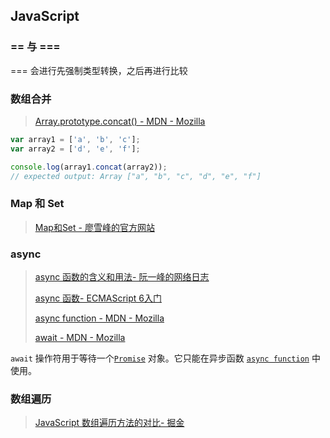 ## JavaScript

### == 与 ===

=== 会进行先强制类型转换，之后再进行比较

### 数组合并

> [Array.prototype.concat() - MDN - Mozilla](https://developer.mozilla.org/zh-CN/docs/Web/JavaScript/Reference/Global_Objects/Array/concat)

```js
var array1 = ['a', 'b', 'c'];
var array2 = ['d', 'e', 'f'];

console.log(array1.concat(array2));
// expected output: Array ["a", "b", "c", "d", "e", "f"]
```

### Map 和 Set

> [Map和Set - 廖雪峰的官方网站](https://www.liaoxuefeng.com/wiki/001434446689867b27157e896e74d51a89c25cc8b43bdb3000/0014345007434430758e3ac6e1b44b1865178e7aff9082e000)

### async

> [async 函数的含义和用法- 阮一峰的网络日志](http://www.ruanyifeng.com/blog/2015/05/async.html)
>
> [async 函数- ECMAScript 6入门](http://es6.ruanyifeng.com/#docs/async)
>
> [async function - MDN - Mozilla](https://developer.mozilla.org/zh-CN/docs/Web/JavaScript/Reference/Statements/async_function)
>
> [await - MDN - Mozilla](https://developer.mozilla.org/zh-CN/docs/Web/JavaScript/Reference/Operators/await)

`await`  操作符用于等待一个[`Promise`](https://developer.mozilla.org/zh-CN/docs/Web/JavaScript/Reference/Global_Objects/Promise) 对象。它只能在异步函数 [`async function`](https://developer.mozilla.org/zh-CN/docs/Web/JavaScript/Reference/Statements/async_function) 中使用。

### 数组遍历

> [JavaScript 数组遍历方法的对比- 掘金](https://juejin.im/post/5a3a59e7518825698e72376b)

